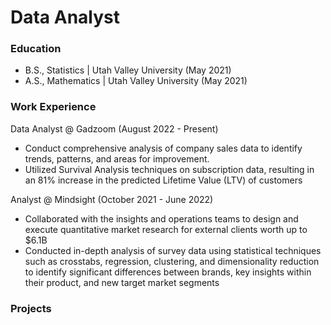 # Data Analyst

### Education
- B.S., Statistics | Utah Valley University (May 2021)
- A.S., Mathematics | Utah Valley University (May 2021)

### Work Experience
Data Analyst @ Gadzoom (August 2022 - Present)
- Conduct comprehensive analysis of company sales data to identify trends, patterns, and areas for improvement.
- Utilized Survival Analysis techniques on subscription data, resulting in an 81% increase in the predicted Lifetime Value (LTV) of customers

Analyst @ Mindsight (October 2021 - June 2022)
- Collaborated with the insights and operations teams to design and execute quantitative market research for external clients worth up to $6.1B
- Conducted in-depth analysis of survey data using statistical techniques such as crosstabs, regression, clustering, and dimensionality reduction to identify significant differences between brands, key insights within their product, and new target market segments

### Projects
